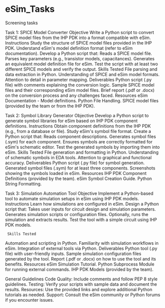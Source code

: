 # eSim_Tasks
Screening tasks


Task 1: SPICE Model Converter
Objective
Write a Python script to convert SPICE model files from the IHP PDK into a format compatible with eSim.
Instructions
Study the structure of SPICE model files provided in the IHP PDK.
Understand eSim's model definition format (refer to eSim documentation).
Develop a Python script that:
Reads a SPICE model file.
Parses key parameters (e.g., transistor models, capacitances).
Generates an equivalent model definition file for eSim.
Test the script with at least two different SPICE models and verify the output.
Skills Tested
File parsing and data extraction in Python.
Understanding of SPICE and eSim model formats.
Attention to detail in parameter mapping.
Deliverables
Python script (.py file) with comments explaining the conversion logic.
Sample SPICE model files and their corresponding eSim model files.
Brief report (.pdf or .docx) on the conversion process and any challenges faced.
Resources
eSim Documentation - Model definitions.
Python File Handling.
SPICE model files (provided by the team or from the IHP PDK).







Task 2: Symbol Library Generator
Objective
Develop a Python script to generate symbol libraries for eSim based on IHP PDK component definitions.
Instructions
Obtain component definitions from the IHP PDK (e.g., from a database or file).
Study eSim's symbol file format.
Create a Python script that:
Reads component descriptions.
Generates symbol files (.sym) for each component.
Ensures symbols are correctly formatted for eSim's schematic editor.
Test the generated symbols by importing them into eSim.
Skills Tested
File generation and formatting in Python.
Understanding of schematic symbols in EDA tools.
Attention to graphical and functional accuracy.
Deliverables
Python script (.py file) for symbol generation.
Generated symbol files (.sym) for at least three components.
Screenshots showing the symbols loaded in eSim.
Resources
IHP PDK Component Definitions (provided by the team).
eSim Symbol Creation Guide.
Python String Formatting.







Task 3: Simulation Automation Tool
Objective
Implement a Python-based tool to automate simulation setups in eSim using IHP PDK models.
Instructions
Learn how simulations are configured in eSim.
Design a Python script that:
Takes user inputs for circuit design and simulation parameters.
Generates simulation scripts or configuration files.
Optionally, runs the simulation and extracts results.
Test the tool with a simple circuit using IHP PDK models.

     Skills Tested
Automation and scripting in Python.
Familiarity with simulation workflows in eSim.
Integration of external tools via Python.
Deliverables
Python tool (.py file) with user-friendly inputs.
Sample simulation configuration files generated by the tool.
Report (.pdf or .docx) on how to use the tool and its benefits.
Resources
eSim Simulation Tutorial.
Python Subprocess Module for running external commands.
IHP PDK Models (provided by the team).

General Guidelines
Code Quality: Include comments and follow PEP 8 style guidelines.
Testing: Verify your scripts with sample data and document the results.
Resources: Use the provided links and explore additional Python tutorials as needed.
Support: Consult the eSim community or Python forums if you encounter issues.

